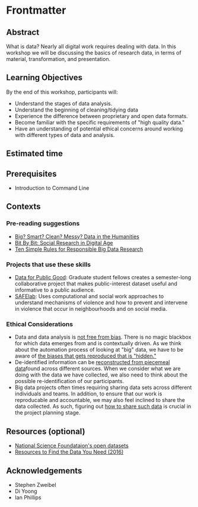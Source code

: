 # Frontmatter

## Abstract

What is data? Nearly all digital work requires dealing with data. In this workshop we will be discussing the basics of research data, in terms of material, transformation, and presentation. 

## Learning Objectives

By the end of this workshop, participants will:

- Understand the stages of data analysis.
- Understand the beginning of cleaning/tidying data
- Experience the difference between proprietary and open data formats.
- Become familiar with the specific requirements of "high quality data."
- Have an understanding of potential ethical concerns around working with different types of data and analysis.

## Estimated time



## Prerequisites

- Introduction to Command Line

## Contexts

### Pre-reading suggestions

- [Big? Smart? Clean? Messy? Data in the Humanities](http://journalofdigitalhumanities.org/2-3/big-smart-clean-messy-data-in-the-humanities/)
- [Bit By Bit: Social Research in Digital Age](https://www.bitbybitbook.com/en/1st-ed/preface/)
- [Ten Simple Rules for Responsible Big Data Research](https://www.ncbi.nlm.nih.gov/pmc/articles/PMC5373508/) 


### Projects that use these skills

- [Data for Public Good](https://dataforgood.commons.gc.cuny.edu/): Graduate student fellows creates a semester-long collaborative project that makes public-interest dataset useful and informative to a public audience.
- [SAFElab](https://safelab.socialwork.columbia.edu/): Uses computational and social work approaches to understand mechanisms of violence and how to prevent and intervene in violence that occur in neighbourhoods and on social media. 

### Ethical Considerations  

- Data and data analysis is [not free from bias](https://medium.com/@angebassa/data-alone-isnt-ground-truth-9e733079dfd4). There is no magic blackbox for which data emerges from and is contextually driven. As we think about the automation process of looking at "big" data, we have to be aware of [the biases that gets reproduced that is "hidden."](https://www.propublica.org/article/machine-bias-risk-assessments-in-criminal-sentencing)
- De-identified information can be [reconstructed from piecemeal data](https://techscience.org/a/2015092903/)found across different sources. When we consider what we are doing with the data we have collected, we also need to think about the possible re-identification of our participants. 
- Big data projects often times requiring sharing data sets across different individuals and teams. In addition, to ensure that our work is reproducable and accountable, we may also feel inclined to share the data collected. As such, figuring out [how to share such data](https://techscience.org/a/2015101601/) is crucial in the project planning stage. 


## Resources (optional)

- [National Science Foundataion's open datasets](https://catalog.data.gov/organization/nsf-gov)
- [Resources to Find the Data You Need (2016)](https://flowingdata.com/2016/11/10/find-the-data-you-need-2016-edition/)

## Acknowledgements

- Stephen Zweibel
- Di Yoong
- Ian Phillips